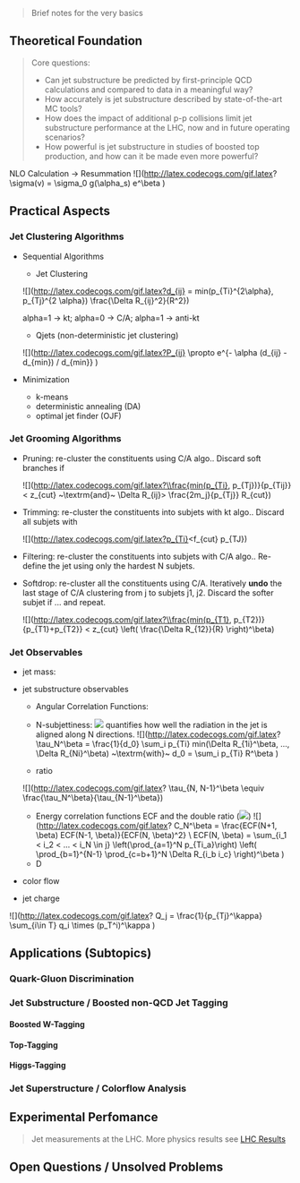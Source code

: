 >Brief notes for the very basics

## Theoretical Foundation
>Core questions:
>* Can jet substructure be predicted by first-principle QCD calculations and compared to data in a meaningful way?
>* How accurately is jet substructure described by state-of-the-art MC tools?
>* How does the impact of additional p-p collisions limit jet substructure performance at the LHC, now and in future operating scenarios?
>* How powerful is jet substructure in studies of boosted top production, and how can it be made even more powerful?

NLO Calculation -> Resummation
![](http://latex.codecogs.com/gif.latex?
\\sigma(v) = \\sigma_0 g(\\alpha_s) e^\\beta
)

## Practical Aspects

### Jet Clustering Algorithms
* Sequential Algorithms
  * Jet Clustering 

  ![](http://latex.codecogs.com/gif.latex?d_{ij} = min(p_{Ti}^{2\\alpha}, p_{Tj}^{2 \\alpha}) \\frac{\\Delta R_{ij}^2}{R^2})

  alpha=1 ->  kt; alpha=0 -> C/A; alpha=1 -> anti-kt

  * Qjets (non-deterministic jet clustering) 

  ![](http://latex.codecogs.com/gif.latex?P_{ij} \\propto e^{- \\alpha (d_{ij} - d_{min}) / d_{min}} )

* Minimization
  * k-means
  * deterministic annealing (DA)
  * optimal jet finder (OJF)
  
### Jet Grooming Algorithms
* Pruning: re-cluster the constituents using C/A algo.. Discard soft branches if
  
  ![](http://latex.codecogs.com/gif.latex?\\frac{min(p_{Ti}, p_{Tj})}{p_{Tij}} < z_{cut} ~\\textrm{and}~
  \\Delta R_{ij}> \\frac{2m_j}{p_{Tj}} R_{cut}) 
  
* Trimming: re-cluster the constituents into subjets with kt algo.. Discard all subjets with

  ![](http://latex.codecogs.com/gif.latex?p_{Ti}<f_{cut} p_{TJ})
  
* Filtering: re-cluster the constituents into subjets with C/A algo.. Re-define the jet using only the hardest N subjets.

* Softdrop: re-cluster all the constituents using C/A. Iteratively **undo** the last stage of C/A clustering from j to subjets j1, j2. Discard the softer subjet if ... and repeat.

  ![](http://latex.codecogs.com/gif.latex?\\frac{min(p_{T1}, p_{T2})}{p_{T1}+p_{T2}} < z_{cut}
\\left( \\frac{\\Delta R_{12}}{R} \\right)^\\beta)

### Jet Observables
* jet mass: 
* jet substructure observables
  * Angular Correlation Functions: 
  * N-subjettiness:  ![](http://latex.codecogs.com/gif.latex?\\tau_N^\\beta) quantifies how well the radiation in the jet is aligned along N directions.
   ![](http://latex.codecogs.com/gif.latex?
   \\tau_N^\\beta = \\frac{1}{d_0} \\sum_i p_{Ti} min(\\Delta R_{1i}^\\beta, ..., \\Delta R_{Ni}^\\beta)
   ~\\textrm{with}~ 
   d_0 = \\sum_i p_{Ti} R^\\beta
   )

  * ratio 
  
  ![](http://latex.codecogs.com/gif.latex? \\tau_{N, N-1}^\\beta \\equiv \\frac{\\tau_N^\\beta}{\\tau_{N-1}^\\beta})
  * Energy correlation functions ECF and the double ratio (![](http://latex.codecogs.com/gif.latex?C_N^\\beta))
  ![](http://latex.codecogs.com/gif.latex?
   C_N^\\beta = \\frac{ECF(N+1, \\beta) ECF(N-1, \\beta)}{ECF(N, \\beta)^2} \\
   ECF(N, \\beta) = \\sum_{i_1 < i_2 < ... < i_N \\in j} \\left(\\prod_{a=1}^N p_{Ti_a}\\right)
   \\left( \\prod_{b=1}^{N-1} \\prod_{c=b+1}^N \\Delta R_{i_b i_c} \\right)^\\beta
  )
  * D
* color flow
* jet charge

![](http://latex.codecogs.com/gif.latex?
Q_j = \\frac{1}{p_{Tj}^\\kappa} \\sum_{i\\in T} q_i \\times (p_T^i)^\\kappa
)

## Applications (Subtopics)
### Quark-Gluon Discrimination

### Jet Substructure / Boosted non-QCD Jet Tagging
#### Boosted W-Tagging

#### Top-Tagging

#### Higgs-Tagging

### Jet Superstructure / Colorflow Analysis

## Experimental Perfomance
>Jet measurements at the LHC. More physics results see [LHC Results](./lhc-results.md)

## Open Questions / Unsolved Problems
